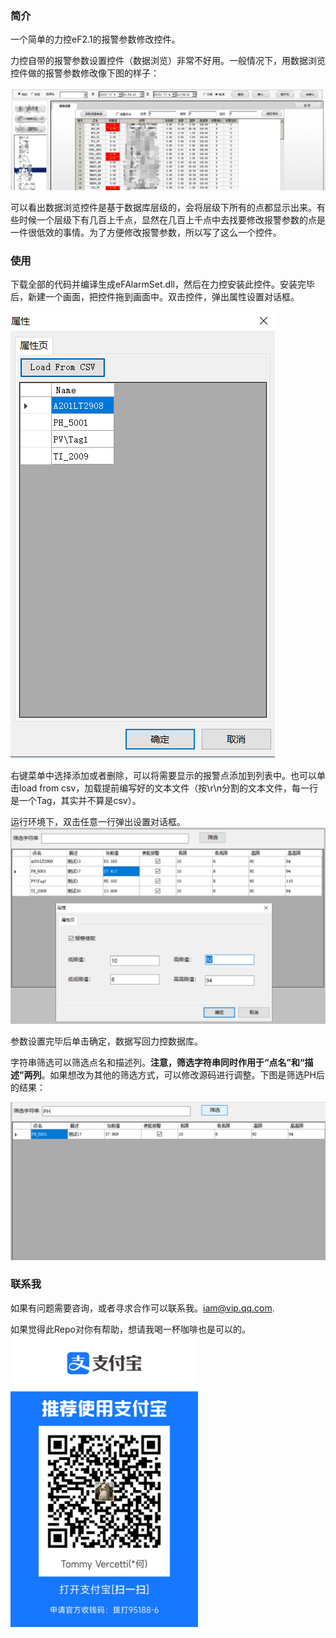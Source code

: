 ### 简介
一个简单的力控eF2.1的报警参数修改控件。

力控自带的报警参数设置控件（数据浏览）非常不好用。一般情况下，用数据浏览控件做的报警参数修改像下图的样子：

<img src=".\img\数据浏览.png" />

可以看出数据浏览控件是基于数据库层级的，会将层级下所有的点都显示出来。有些时候一个层级下有几百上千点，显然在几百上千点中去找要修改报警参数的点是一件很低效的事情。为了方便修改报警参数，所以写了这么一个控件。

### 使用

下载全部的代码并编译生成eFAlarmSet.dll，然后在力控安装此控件。安装完毕后，新建一个画面，把控件拖到画面中。双击控件，弹出属性设置对话框。

<img src=".\img\属性.png" />

右键菜单中选择添加或者删除，可以将需要显示的报警点添加到列表中。也可以单击load from csv，加载提前编写好的文本文件（按\r\n分割的文本文件，每一行是一个Tag，其实并不算是csv）。

运行环境下，双击任意一行弹出设置对话框。
<img src=".\img\run.png" />

参数设置完毕后单击确定，数据写回力控数据库。

字符串筛选可以筛选点名和描述列。__注意，筛选字符串同时作用于“点名”和“描述”两列__。如果想改为其他的筛选方式，可以修改源码进行调整。下图是筛选PH后的结果：

<img src=".\img\filt.png" />

### 联系我

如果有问题需要咨询，或者寻求合作可以联系我。iam@vip.qq.com.

如果觉得此Repo对你有帮助，想请我喝一杯咖啡也是可以的。
<img src=".\img\alipay.jpg" width="300px" />
